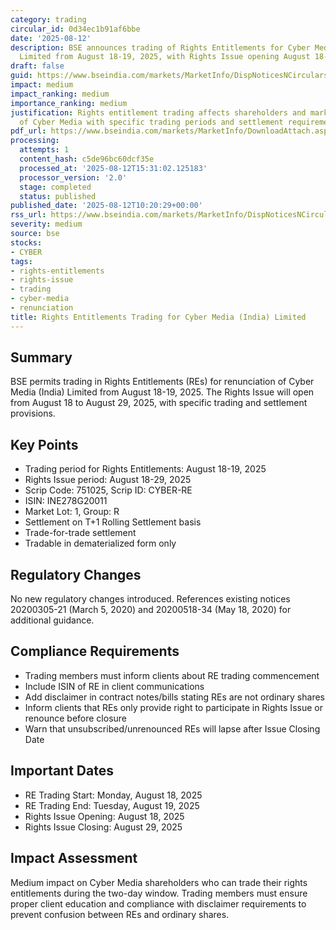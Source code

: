 ```yaml
---
category: trading
circular_id: 0d34ec1b91af6bbe
date: '2025-08-12'
description: BSE announces trading of Rights Entitlements for Cyber Media (India)
  Limited from August 18-19, 2025, with Rights Issue opening August 18-29, 2025.
draft: false
guid: https://www.bseindia.com/markets/MarketInfo/DispNoticesNCirculars.aspx?Noticeid={B865CA7C-6C2A-4023-B858-806594EF05DD}&noticeno=20250812-7&dt=08/12/2025&icount=7&totcount=39&flag=0
impact: medium
impact_ranking: medium
importance_ranking: medium
justification: Rights entitlement trading affects shareholders and market participants
  of Cyber Media with specific trading periods and settlement requirements
pdf_url: https://www.bseindia.com/markets/MarketInfo/DownloadAttach.aspx?id=20250812-7&attachedId=
processing:
  attempts: 1
  content_hash: c5de96bc60dcf35e
  processed_at: '2025-08-12T15:31:02.125183'
  processor_version: '2.0'
  stage: completed
  status: published
published_date: '2025-08-12T10:20:29+00:00'
rss_url: https://www.bseindia.com/markets/MarketInfo/DispNoticesNCirculars.aspx?Noticeid={B865CA7C-6C2A-4023-B858-806594EF05DD}&noticeno=20250812-7&dt=08/12/2025&icount=7&totcount=39&flag=0
severity: medium
source: bse
stocks:
- CYBER
tags:
- rights-entitlements
- rights-issue
- trading
- cyber-media
- renunciation
title: Rights Entitlements Trading for Cyber Media (India) Limited
---
```


## Summary

BSE permits trading in Rights Entitlements (REs) for renunciation of Cyber Media (India) Limited from August 18-19, 2025. The Rights Issue will open from August 18 to August 29, 2025, with specific trading and settlement provisions.

## Key Points

- Trading period for Rights Entitlements: August 18-19, 2025
- Rights Issue period: August 18-29, 2025
- Scrip Code: 751025, Scrip ID: CYBER-RE
- ISIN: INE278G20011
- Market Lot: 1, Group: R
- Settlement on T+1 Rolling Settlement basis
- Trade-for-trade settlement
- Tradable in dematerialized form only

## Regulatory Changes

No new regulatory changes introduced. References existing notices 20200305-21 (March 5, 2020) and 20200518-34 (May 18, 2020) for additional guidance.

## Compliance Requirements

- Trading members must inform clients about RE trading commencement
- Include ISIN of RE in client communications
- Add disclaimer in contract notes/bills stating REs are not ordinary shares
- Inform clients that REs only provide right to participate in Rights Issue or renounce before closure
- Warn that unsubscribed/unrenounced REs will lapse after Issue Closing Date

## Important Dates

- RE Trading Start: Monday, August 18, 2025
- RE Trading End: Tuesday, August 19, 2025
- Rights Issue Opening: August 18, 2025
- Rights Issue Closing: August 29, 2025

## Impact Assessment

Medium impact on Cyber Media shareholders who can trade their rights entitlements during the two-day window. Trading members must ensure proper client education and compliance with disclaimer requirements to prevent confusion between REs and ordinary shares.